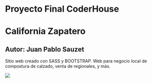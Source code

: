 # Proyecto Final CoderHouse
<h1>
  California Zapatero
</h1>

<h2>
  Autor: Juan Pablo Sauzet
</h2>

<p>
  Sitio web creado con SASS y BOOTSTRAP. Web para negocio local de compostura de calzado, venta de regionales, y más.
  </p>
  <img src="https://github.com/Chuampis/coderhouse/blob/master/screenshoot.png">
